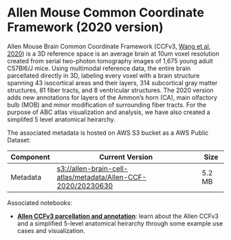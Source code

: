 # Allen Mouse Common Coordinate Framework (2020 version)
Allen Mouse Brain Common Coordinate Framework (CCFv3, [Wang et al, 2020](https://doi.org/10.1016/j.cell.2020.04.007)) is a 3D reference space is an average brain at 10um voxel resolution created from serial two-photon tomography images of 1,675 young adult C57Bl6/J mice. Using multimodal reference data, the entire brain parcellated directly in 3D, labeling every voxel with a brain structure spanning 43 isocortical areas and their layers, 314 subcortical gray matter structures, 81 fiber tracts, and 8 ventricular structures. The 2020 version adds new annotations for layers of the Ammon’s horn (CA), main olfactory bulb (MOB) and minor modification of surrounding fiber tracts. For the purpose of ABC atlas visualization and analysis, we have also created a simplifed 5 level anatomical heirarchy. 

The associated metadata is hosted on AWS S3 bucket as a AWS Public Dataset:

| Component | Current Version | Size |
|---|--|--|
| Metadata | [s3://allen-brain-cell-atlas/metadata/Allen-CCF-2020/20230630](https://allen-brain-cell-atlas.s3.us-west-2.amazonaws.com/index.html#metadata/Allen-CCF-2020/20230630/) | 5.2 MB |

Associated notebooks:
* [**Allen CCFv3 parcellation and annotation**](notebooks/ccf_and_parcellation_annotation_tutorial.ipynb): learn about the Allen CCFv3 and a simplified 5-level anatomical heirarchy through some example use cases and visualization.
